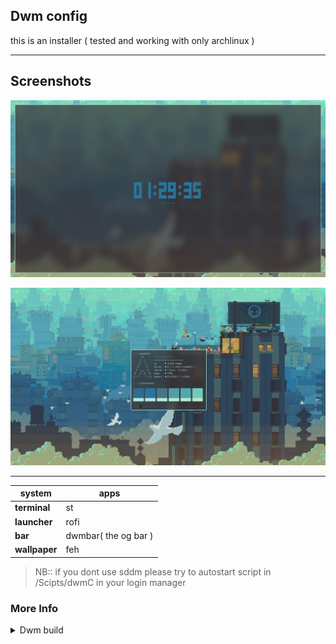 ## Dwm config

this is an installer ( tested and working with only archlinux )

---

## Screenshots

![shot1](./screenshots/shot1.png)

![shot2](./screenshots/shot2.png)

---

| system        | apps                 |
| ------------- | -------------------- |
| **terminal**  | st                   |
| **launcher**  | rofi                 |
| **bar**       | dwmbar( the og bar ) |
| **wallpaper** | feh                  |

> NB:: if you dont use sddm please try to autostart script in /Scipts/dwmC in your login manager

### More Info

<details><summary>Dwm build</summary><p>

the dwm build is from my [dwm repo](https://github.com/potato-c137/dwm)

## </p>

<details><summary>st build</summary><p>

the st build in from my [st repo](https:///github.com/potato-c137/st)

</p>

---

<details><summary>The bar</summary><p>

i use the dwmbar ( the one dwm came with )

it is in `dwmConfig/Scripts/usr/` , make sure to move everything in Scripts/usr folder to `/usr/bin/` execpt the installers

the autostart script calls it so it needs to be in path

</p>

---

<details><summary>Autostart script</summary><p>

the autostart script is in `/Scripts/dwmC/autostartdwm.sh`

**i use sddm so i call it in ~/.xprofile**

it starts : picom, dunstrc, dwmbar , polykit(xfce4) , feh , and a term instance to call tty-clock

move the folder ./Scripts/dwmC/ to ~/dwm

In the xprofile it will call ~/dwm/autostartdwm.sh and the dunstrc config file too

</p>

---

<details><summary>Rofi</summary><p>

the rofi runners are in ./Scripts/usr/rofi_menu_run and rofi_network_run

the rofi_menu_run one calls menu and the rofi_network_run calls the network one,

the call other config files in ./Scripts/dwmC/rofi/ which was to be placed in ~/dwm/

</p>

---

**wallpaper was set with feh**

</details>
